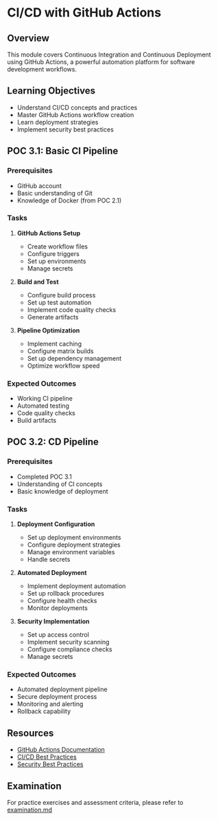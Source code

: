 # CI/CD with GitHub Actions

## Overview
This module covers Continuous Integration and Continuous Deployment using GitHub Actions, a powerful automation platform for software development workflows.

## Learning Objectives
- Understand CI/CD concepts and practices
- Master GitHub Actions workflow creation
- Learn deployment strategies
- Implement security best practices

## POC 3.1: Basic CI Pipeline

### Prerequisites
- GitHub account
- Basic understanding of Git
- Knowledge of Docker (from POC 2.1)

### Tasks
1. **GitHub Actions Setup**
   - Create workflow files
   - Configure triggers
   - Set up environments
   - Manage secrets

2. **Build and Test**
   - Configure build process
   - Set up test automation
   - Implement code quality checks
   - Generate artifacts

3. **Pipeline Optimization**
   - Implement caching
   - Configure matrix builds
   - Set up dependency management
   - Optimize workflow speed

### Expected Outcomes
- Working CI pipeline
- Automated testing
- Code quality checks
- Build artifacts

## POC 3.2: CD Pipeline

### Prerequisites
- Completed POC 3.1
- Understanding of CI concepts
- Basic knowledge of deployment

### Tasks
1. **Deployment Configuration**
   - Set up deployment environments
   - Configure deployment strategies
   - Manage environment variables
   - Handle secrets

2. **Automated Deployment**
   - Implement deployment automation
   - Set up rollback procedures
   - Configure health checks
   - Monitor deployments

3. **Security Implementation**
   - Set up access control
   - Implement security scanning
   - Configure compliance checks
   - Manage secrets

### Expected Outcomes
- Automated deployment pipeline
- Secure deployment process
- Monitoring and alerting
- Rollback capability

## Resources
- [GitHub Actions Documentation](https://docs.github.com/en/actions)
- [CI/CD Best Practices](https://docs.github.com/en/actions/guides)
- [Security Best Practices](https://docs.github.com/en/actions/security-guides)

## Examination
For practice exercises and assessment criteria, please refer to [examination.md](examination.md) 